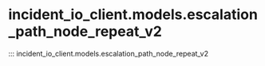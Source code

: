 # incident_io_client.models.escalation_path_node_repeat_v2

::: incident_io_client.models.escalation_path_node_repeat_v2
